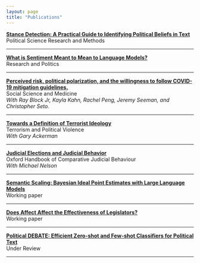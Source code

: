 ```yaml
---
layout: page
title: "Publications"
---
```


[**Stance Detection: A Practical Guide to Identifying Political Beliefs in Text**](https://arxiv.org/pdf/2305.01723.pdf)  
Political Science Research and Methods

---

[**What is Sentiment Meant to Mean to Language Models?**](https://arxiv.org/pdf/2405.02454)  
Research and Politics

---
[**Perceived risk, political polarization, and the willingness to follow COVID-19 mitigation guidelines.**](https://www.sciencedirect.com/science/article/pii/S0277953622003975)  
Social Science and Medicine  
*With Ray Block Jr, Kayla Kahn, Rachel Peng, Jeremy Seeman, and Christopher Seto.*  

---

[**Towards a Definition of Terrorist Ideology**](https://www.tandfonline.com/doi/abs/10.1080/09546553.2019.1599862)  
Terrorism and Political Violence  
*With Gary Ackerman*

---

[**Judicial Elections and Judicial Behavior**](https://static1.squarespace.com/static/5f3ab7abbcc2a34965a59fe8/t/638a4348c77dbf746dc292a6/1670005576956/20Nelson.pdf)  
Oxford Handbook of Comparative Judicial Behaviour  
*With Michael Nelson*

---

[**Semantic Scaling: Bayesian Ideal Point Estimates with Large Language Models**](https://arxiv.org/pdf/2405.02472)  
Working paper

---

[**Does Affect Affect the Effectiveness of Legislators?**](https://drive.google.com/file/d/11R2Fbp8U53FEUZAhr3JHahLS71oBa989/view?usp=share_link)  
Working paper

---

[**Political DEBATE: Efficient Zero-shot and Few-shot Classifiers for Political Text**](https://arxiv.org/pdf/2409.02078)  
Under Review

---